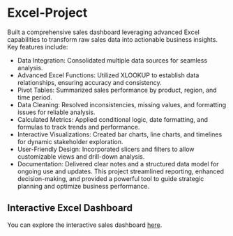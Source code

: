 # Excel-Project
Built a comprehensive sales dashboard leveraging advanced Excel capabilities to transform raw sales data into actionable business insights. Key features include:
  - Data Integration: Consolidated multiple data sources for seamless analysis.
  - Advanced Excel Functions: Utilized XLOOKUP to establish data relationships, ensuring accuracy and consistency.
  - Pivot Tables: Summarized sales performance by product, region, and time period.
  - Data Cleaning: Resolved inconsistencies, missing values, and formatting issues for reliable analysis.
  - Calculated Metrics: Applied conditional logic, date formatting, and formulas to track trends and performance.
  - Interactive Visualizations: Created bar charts, line charts, and timelines for dynamic stakeholder exploration.
  - User-Friendly Design: Incorporated slicers and filters to allow customizable views and drill-down analysis.
  - Documentation: Delivered clear notes and a structured data model for ongoing use and updates.
This project streamlined reporting, enhanced decision-making, and provided a powerful tool to guide strategic planning and optimize business performance.

## Interactive Excel Dashboard
You can explore the interactive sales dashboard [here](coffeeOrdersDashboard.xlsx).

